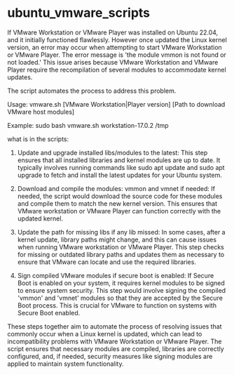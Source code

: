 # ubuntu_vmware_scripts

If VMware Workstation or VMware Player was installed on Ubuntu 22.04, and it initially functioned flawlessly. However once updated the Linux kernel version, an error may occur when attempting to start VMware Workstation or VMware Player. The error message is 'the module vmmon is not found or not loaded.' This issue arises because VMware Workstation and VMware Player require the recompilation of several modules to accommodate kernel updates.

The script automates the process to address this problem.

Usage:
vmware.sh [VMware Workstation|Player version] [Path to download VMware host modules]

Example:
sudo bash vmware.sh workstation-17.0.2 /tmp

what is in the scripts:
1. Update and upgrade installed libs/modules to the latest:
This step ensures that all installed libraries and kernel modules are up to date. It typically involves running commands like sudo apt update and sudo apt upgrade to fetch and install the latest updates for your Ubuntu system.

2. Download and compile the modules: vmmon and vmnet if needed:
If needed, the script would download the source code for these modules and compile them to match the new kernel version. This ensures that VMware workstation or VMware Player can function correctly with the updated kernel.

3. Update the path for missing libs if any lib missed:
In some cases, after a kernel update, library paths might change, and this can cause issues when running VMware workstation or VMware Player. This step checks for missing or outdated library paths and updates them as necessary to ensure that VMware can locate and use the required libraries.

4. Sign compiled VMware modules if secure boot is enabled:
If Secure Boot is enabled on your system, it requires kernel modules to be signed to ensure system security. This step would involve signing the compiled 'vmmon' and 'vmnet' modules so that they are accepted by the Secure Boot process. This is crucial for VMware to function on systems with Secure Boot enabled.

These steps together aim to automate the process of resolving issues that commonly occur when a Linux kernel is updated, which can lead to incompatibility problems with VMware Workstation or VMware Player. The script ensures that necessary modules are compiled, libraries are correctly configured, and, if needed, security measures like signing modules are applied to maintain system functionality.
